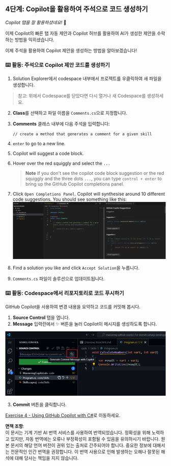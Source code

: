 ## 4단계: Copilot을 활용하여 주석으로 코드 생성하기

_Copilot 탭을 잘 활용하셨네요!_ 🎉

이제 Copilot의 빠른 탭 자동 제안과 Copilot 허브를 활용하여 AI가 생성한 제안을 수락하는 방법을 익히셨습니다.

이제 주석을 활용하여 Copilot 제안을 생성하는 방법을 알아보겠습니다!

### ⌨️ 활동: 주석으로 Copilot 제안 코드를 생성하기

1. Solution Explorer에서 codespace 내부에서 프로젝트를 우클릭하여 새 파일을 생성합니다.

> 참고: 위에서 Codespace를 닫았다면 다시 열거나 새 Codespace를 생성하세요.

2. **Class**를 선택하고 파일 이름을 `Comments.cs`으로 지정합니다.
3. **Comments** 클래스 내부에 다음 주석을 입력합니다:
   ```
   // create a method that generates a comment for a given skill
   ```
4. `enter` to go to a new line.
5. Copilot will suggest a code block.
6. Hover over the red squiggly and select the `...`

   > **Note**
   > If you don't see the copilot code block suggestion or the red squiggly and the three dots `...`, you can type `control + enter` to bring up the GitHub Copilot completions panel.

7. Click `Open Completions Panel`. Copilot will synthesise around 10 different code suggestions. You should see something like this:
   ![VS Code showing suggestions to a comment](../../../../03-Introduction-to-GitHub-Copilot/steps/img/4-copilot-comment-0.png)
8. Find a solution you like and click `Accept Solution`을 누릅니다.
9. `Comments.cs` 파일이 솔루션으로 업데이트됩니다.

### ⌨️ 활동: Codespace에서 리포지토리로 코드 푸시하기

GitHub Copilot을 사용하여 변경 내용을 요약하고 코드를 커밋해 봅시다.

1. **Source Control** 탭을 엽니다.
2. **Message** 입력란에서 ✨ 버튼을 눌러 Copilot이 메시지를 생성하도록 합니다.

![Copilot으로 메시지를 생성하는 Commit 탭](../../../../03-Introduction-to-GitHub-Copilot/steps/img/2-skills-commit.png)

3. **Commit** 버튼을 클릭합니다.

[Exercise 4 - Using GitHub Copilot with C#](../../04-Using-GitHub-Copilot-with-CSharp/README.md)로 이동하세요.

**면책 조항**:  
이 문서는 기계 기반 AI 번역 서비스를 사용하여 번역되었습니다. 정확성을 위해 노력하고 있지만, 자동 번역에는 오류나 부정확성이 포함될 수 있음을 유의하시기 바랍니다. 원본 문서의 해당 언어 버전이 권위 있는 출처로 간주되어야 합니다. 중요한 정보에 대해서는 전문적인 인간 번역을 권장합니다. 이 번역 사용으로 인해 발생하는 오해나 잘못된 해석에 대해 당사는 책임을 지지 않습니다.